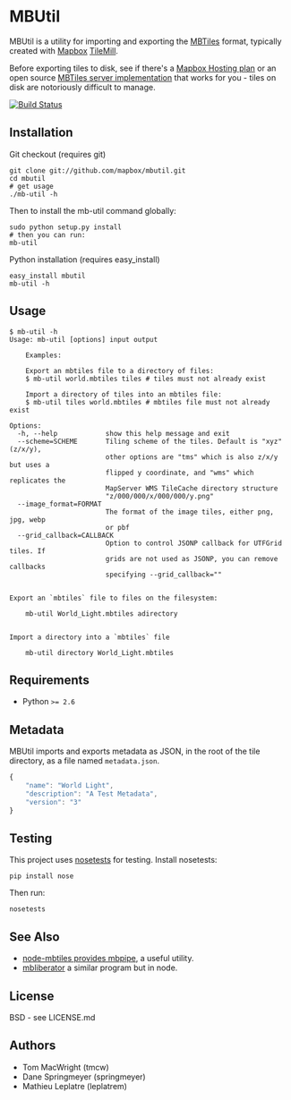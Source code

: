 # MBUtil

MBUtil is a utility for importing and exporting the [MBTiles](http://mbtiles.org/) format,
typically created with [Mapbox](http://mapbox.com/) [TileMill](http://mapbox.com/tilemill/).

Before exporting tiles to disk, see if there's a [Mapbox Hosting plan](http://mapbox.com/plans/)
or an open source [MBTiles server implementation](https://github.com/mapbox/mbtiles-spec/wiki/Implementations)
that works for you - tiles on disk are notoriously difficult to manage.

[![Build Status](https://secure.travis-ci.org/mapbox/mbutil.png)](http://travis-ci.org/mapbox/mbutil)

## Installation

Git checkout (requires git)

    git clone git://github.com/mapbox/mbutil.git
    cd mbutil
    # get usage
    ./mb-util -h

Then to install the mb-util command globally:

    sudo python setup.py install
    # then you can run:
    mb-util

Python installation (requires easy_install)

    easy_install mbutil
    mb-util -h

## Usage

    $ mb-util -h
    Usage: mb-util [options] input output

        Examples:

        Export an mbtiles file to a directory of files:
        $ mb-util world.mbtiles tiles # tiles must not already exist

        Import a directory of tiles into an mbtiles file:
        $ mb-util tiles world.mbtiles # mbtiles file must not already exist

    Options:
      -h, --help            show this help message and exit
      --scheme=SCHEME       Tiling scheme of the tiles. Default is "xyz" (z/x/y),
                            other options are "tms" which is also z/x/y but uses a
                            flipped y coordinate, and "wms" which replicates the
                            MapServer WMS TileCache directory structure
                            "z/000/000/x/000/000/y.png"
      --image_format=FORMAT
                            The format of the image tiles, either png, jpg, webp
                            or pbf
      --grid_callback=CALLBACK
                            Option to control JSONP callback for UTFGrid tiles. If
                            grids are not used as JSONP, you can remove callbacks
                            specifying --grid_callback=""


    Export an `mbtiles` file to files on the filesystem:

        mb-util World_Light.mbtiles adirectory


    Import a directory into a `mbtiles` file

        mb-util directory World_Light.mbtiles

## Requirements

* Python `>= 2.6`

## Metadata

MBUtil imports and exports metadata as JSON, in the root of the tile directory, as a file named `metadata.json`.

```javascript
{
    "name": "World Light",
    "description": "A Test Metadata",
    "version": "3"
}
```

## Testing

This project uses [nosetests](http://readthedocs.org/docs/nose/en/latest/) for testing. Install nosetests:

    pip install nose

Then run:

    nosetests

## See Also

* [node-mbtiles provides mbpipe](https://github.com/mapbox/node-mbtiles/wiki/Post-processing-MBTiles-with-MBPipe), a useful utility.
* [mbliberator](https://github.com/calvinmetcalf/mbliberator) a similar program but in node.

## License

BSD - see LICENSE.md

## Authors

- Tom MacWright (tmcw)
- Dane Springmeyer (springmeyer)
- Mathieu Leplatre (leplatrem)
